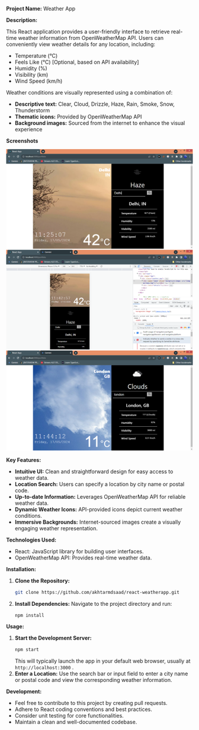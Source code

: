 **Project Name:** Weather App

**Description:**

This React application provides a user-friendly interface to retrieve real-time weather information from OpenWeatherMap API. Users can conveniently view weather details for any location, including:

* Temperature (°C)
* Feels Like (°C) [Optional, based on API availability]
* Humidity (%)
* Visibility (km)
* Wind Speed (km/h)

Weather conditions are visually represented using a combination of:

* **Descriptive text:** Clear, Cloud, Drizzle, Haze, Rain, Smoke, Snow, Thunderstorm
* **Thematic icons:** Provided by OpenWeatherMap API
* **Background images:** Sourced from the internet to enhance the visual experience

**Screenshots**

![](screenshots/pasted_image_0.png)
![](screenshots/pasted_image_1.png)
![](screenshots/pasted_image_2.png)

**Key Features:**

* **Intuitive UI:** Clean and straightforward design for easy access to weather data.
* **Location Search:** Users can specify a location by city name or postal code.
* **Up-to-date Information:** Leverages OpenWeatherMap API for reliable weather data.
* **Dynamic Weather Icons:** API-provided icons depict current weather conditions.
* **Immersive Backgrounds:** Internet-sourced images create a visually engaging weather representation.

**Technologies Used:**

* React: JavaScript library for building user interfaces.
* OpenWeatherMap API: Provides real-time weather data.

**Installation:**

1. **Clone the Repository:**
   ```bash
   git clone https://github.com/akhtarmdsaad/react-weatherapp.git
   ```
2. **Install Dependencies:**
   Navigate to the project directory and run:
   ```bash
   npm install
   ```

**Usage:**

1. **Start the Development Server:**
   ```bash
   npm start
   ```
   This will typically launch the app in your default web browser, usually at `http://localhost:3000` .
2. **Enter a Location:**
   Use the search bar or input field to enter a city name or postal code and view the corresponding weather information.

**Development:**

* Feel free to contribute to this project by creating pull requests.
* Adhere to React coding conventions and best practices.
* Consider unit testing for core functionalities.
* Maintain a clean and well-documented codebase.
